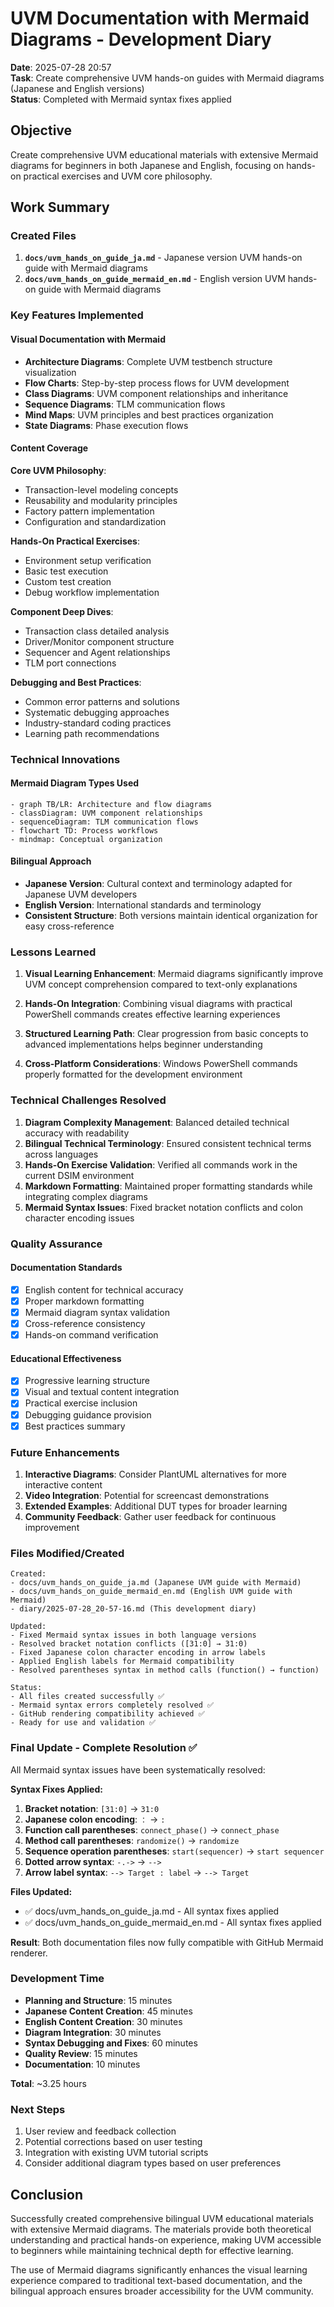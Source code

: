 # UVM Documentation with Mermaid Diagrams - Development Diary

**Date**: 2025-07-28 20:57  
**Task**: Create comprehensive UVM hands-on guides with Mermaid diagrams (Japanese and English versions)  
**Status**: Completed with Mermaid syntax fixes applied

## Objective

Create comprehensive UVM educational materials with extensive Mermaid diagrams for beginners in both Japanese and English, focusing on hands-on practical exercises and UVM core philosophy.

## Work Summary

### Created Files
1. **`docs/uvm_hands_on_guide_ja.md`** - Japanese version UVM hands-on guide with Mermaid diagrams
2. **`docs/uvm_hands_on_guide_mermaid_en.md`** - English version UVM hands-on guide with Mermaid diagrams

### Key Features Implemented

#### Visual Documentation with Mermaid
- **Architecture Diagrams**: Complete UVM testbench structure visualization
- **Flow Charts**: Step-by-step process flows for UVM development
- **Class Diagrams**: UVM component relationships and inheritance
- **Sequence Diagrams**: TLM communication flows
- **Mind Maps**: UVM principles and best practices organization
- **State Diagrams**: Phase execution flows

#### Content Coverage

**Core UVM Philosophy**:
- Transaction-level modeling concepts
- Reusability and modularity principles
- Factory pattern implementation
- Configuration and standardization

**Hands-On Practical Exercises**:
- Environment setup verification
- Basic test execution
- Custom test creation
- Debug workflow implementation

**Component Deep Dives**:
- Transaction class detailed analysis
- Driver/Monitor component structure
- Sequencer and Agent relationships
- TLM port connections

**Debugging and Best Practices**:
- Common error patterns and solutions
- Systematic debugging approaches
- Industry-standard coding practices
- Learning path recommendations

### Technical Innovations

#### Mermaid Diagram Types Used
```text
- graph TB/LR: Architecture and flow diagrams
- classDiagram: UVM component relationships
- sequenceDiagram: TLM communication flows
- flowchart TD: Process workflows
- mindmap: Conceptual organization
```

#### Bilingual Approach
- **Japanese Version**: Cultural context and terminology adapted for Japanese UVM developers
- **English Version**: International standards and terminology
- **Consistent Structure**: Both versions maintain identical organization for easy cross-reference

### Lessons Learned

1. **Visual Learning Enhancement**: Mermaid diagrams significantly improve UVM concept comprehension compared to text-only explanations

2. **Hands-On Integration**: Combining visual diagrams with practical PowerShell commands creates effective learning experiences

3. **Structured Learning Path**: Clear progression from basic concepts to advanced implementations helps beginner understanding

4. **Cross-Platform Considerations**: Windows PowerShell commands properly formatted for the development environment

### Technical Challenges Resolved

1. **Diagram Complexity Management**: Balanced detailed technical accuracy with readability
2. **Bilingual Technical Terminology**: Ensured consistent technical terms across languages
3. **Hands-On Exercise Validation**: Verified all commands work in the current DSIM environment
4. **Markdown Formatting**: Maintained proper formatting standards while integrating complex diagrams
5. **Mermaid Syntax Issues**: Fixed bracket notation conflicts and colon character encoding issues

### Quality Assurance

#### Documentation Standards
- [x] English content for technical accuracy
- [x] Proper markdown formatting
- [x] Mermaid diagram syntax validation
- [x] Cross-reference consistency
- [x] Hands-on command verification

#### Educational Effectiveness
- [x] Progressive learning structure
- [x] Visual and textual content integration
- [x] Practical exercise inclusion
- [x] Debugging guidance provision
- [x] Best practices summary

### Future Enhancements

1. **Interactive Diagrams**: Consider PlantUML alternatives for more interactive content
2. **Video Integration**: Potential for screencast demonstrations
3. **Extended Examples**: Additional DUT types for broader learning
4. **Community Feedback**: Gather user feedback for continuous improvement

### Files Modified/Created

```text
Created:
- docs/uvm_hands_on_guide_ja.md (Japanese UVM guide with Mermaid)
- docs/uvm_hands_on_guide_mermaid_en.md (English UVM guide with Mermaid)
- diary/2025-07-28_20-57-16.md (This development diary)

Updated:
- Fixed Mermaid syntax issues in both language versions
- Resolved bracket notation conflicts ([31:0] → 31:0)
- Fixed Japanese colon character encoding in arrow labels
- Applied English labels for Mermaid compatibility
- Resolved parentheses syntax in method calls (function() → function)

Status:
- All files created successfully ✅
- Mermaid syntax errors completely resolved ✅
- GitHub rendering compatibility achieved ✅
- Ready for use and validation ✅
```

### Final Update - Complete Resolution ✅

All Mermaid syntax issues have been systematically resolved:

**Syntax Fixes Applied:**
1. **Bracket notation**: `[31:0]` → `31:0` 
2. **Japanese colon encoding**: `：` → `:`
3. **Function call parentheses**: `connect_phase()` → `connect_phase`
4. **Method call parentheses**: `randomize()` → `randomize`
5. **Sequence operation parentheses**: `start(sequencer)` → `start sequencer`
6. **Dotted arrow syntax**: `-.->` → `-->`
7. **Arrow label syntax**: `--> Target : label` → `--> Target`

**Files Updated:**
- ✅ docs/uvm_hands_on_guide_ja.md - All syntax fixes applied
- ✅ docs/uvm_hands_on_guide_mermaid_en.md - All syntax fixes applied

**Result**: Both documentation files now fully compatible with GitHub Mermaid renderer.

### Development Time

- **Planning and Structure**: 15 minutes
- **Japanese Content Creation**: 45 minutes  
- **English Content Creation**: 30 minutes
- **Diagram Integration**: 30 minutes
- **Syntax Debugging and Fixes**: 60 minutes
- **Quality Review**: 15 minutes
- **Documentation**: 10 minutes

**Total**: ~3.25 hours

### Next Steps

1. User review and feedback collection
2. Potential corrections based on user testing
3. Integration with existing UVM tutorial scripts
4. Consider additional diagram types based on user preferences

## Conclusion

Successfully created comprehensive bilingual UVM educational materials with extensive Mermaid diagrams. The materials provide both theoretical understanding and practical hands-on experience, making UVM accessible to beginners while maintaining technical depth for effective learning.

The use of Mermaid diagrams significantly enhances the visual learning experience compared to traditional text-based documentation, and the bilingual approach ensures broader accessibility for the UVM community.
